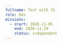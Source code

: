 ```yaml
---
fullname: Test with JS
role: Dev
missions:
  - start: 2020-11-05
    end: 2020-11-29
    status: independent
---
```


